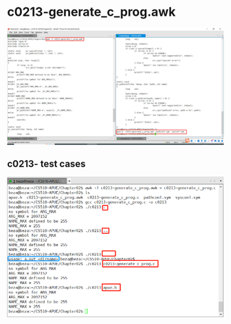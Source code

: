 # c0213-generate_c_prog.awk

![c0213](assets/c0213.png)

## c0213- test cases

![image-20240514214019427](assets/image-20240514214019427.png)
